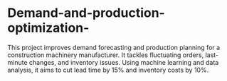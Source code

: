 # Demand-and-production-optimization-
This project improves demand forecasting and production planning for a construction machinery manufacturer. It tackles fluctuating orders, last-minute changes, and inventory issues. Using machine learning and data analysis, it aims to cut lead time by 15% and inventory costs by 10%.
